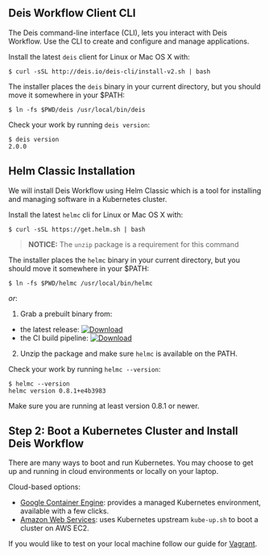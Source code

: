 ## Deis Workflow Client CLI

The Deis command-line interface (CLI), lets you interact with Deis Workflow.
Use the CLI to create and configure and manage applications.

Install the latest `deis` client for Linux or Mac OS X with:

    $ curl -sSL http://deis.io/deis-cli/install-v2.sh | bash

The installer places the `deis` binary in your current directory, but you
should move it somewhere in your $PATH:

    $ ln -fs $PWD/deis /usr/local/bin/deis

Check your work by running `deis version`:

    $ deis version
    2.0.0

## Helm Classic Installation

We will install Deis Workflow using Helm Classic which is a tool for installing and managing software in a Kubernetes cluster.

Install the latest `helmc` cli for Linux or Mac OS X with:

    $ curl -sSL https://get.helm.sh | bash

> **NOTICE:** The `unzip` package is a requirement for this command

The installer places the `helmc` binary in your current directory, but you
should move it somewhere in your $PATH:

    $ ln -fs $PWD/helmc /usr/local/bin/helmc

*or*:

1. Grab a prebuilt binary from:
  - the latest release: [ ![Download](https://api.bintray.com/packages/deis/helm/helmc/images/download.svg) ](https://bintray.com/deis/helm/helmc/_latestVersion#files)
  - the CI build pipeline: [ ![Download](https://api.bintray.com/packages/deis/helm-ci/helmc/images/download.svg) ](https://bintray.com/deis/helm-ci/helmc/_latestVersion#files)
2. Unzip the package and make sure `helmc` is available on the PATH.

Check your work by running `helmc --version`:

    $ helmc --version
    helmc version 0.8.1+e4b3983

Make sure you are running at least version 0.8.1 or newer.

## Step 2: Boot a Kubernetes Cluster and Install Deis Workflow

There are many ways to boot and run Kubernetes. You may choose to get up and running in cloud environments or locally on
your laptop.

Cloud-based options:

* [Google Container Engine](provider/gke/boot.md): provides a managed Kubernetes environment, available with a few clicks.
* [Amazon Web Services](provider/aws/boot.md): uses Kubernetes upstream `kube-up.sh` to boot a cluster on AWS EC2.

If you would like to test on your local machine follow our guide for [Vagrant](provider/vagrant/boot.md).
